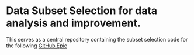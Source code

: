 # Data Subset Selection for data analysis and improvement.
This serves as a central repository containing the subset selection code for the following [GitHub Epic](https://github.ibm.com/conversational-ai/issue-tracker/issues/386)
